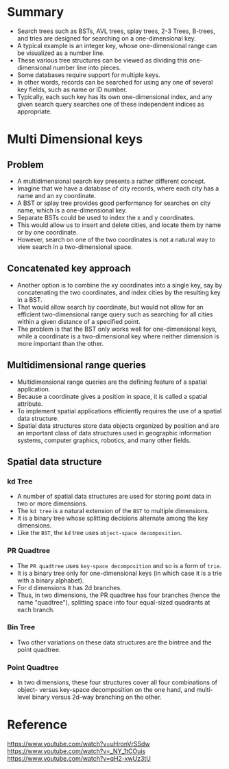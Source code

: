 # Summary
- Search trees such as BSTs, AVL trees, splay trees, 2-3 Trees, B-trees, and tries are designed for searching on a one-dimensional key. 
- A typical example is an integer key, whose one-dimensional range can be visualized as a number line. 
- These various tree structures can be viewed as dividing this one-dimensional number line into pieces.
- Some databases require support for multiple keys. 
- In other words, records can be searched for using any one of several key fields, such as name or ID number. 
- Typically, each such key has its own one-dimensional index, and any given search query searches one of these independent indices as appropriate.
# Multi Dimensional keys
## Problem
- A multidimensional search key presents a rather different concept.
-  Imagine that we have a database of city records, where each city has a name and an xy coordinate. 
- A BST or splay tree provides good performance for searches on city name, which is a one-dimensional key. 
- Separate BSTs could be used to index the x and y coordinates.
- This would allow us to insert and delete cities, and locate them by name or by one coordinate. 
- However, search on one of the two coordinates is not a natural way to view search in a two-dimensional space.
## Concatenated key approach
- Another option is to combine the xy coordinates into a single key, say by concatenating the two coordinates, and index cities by the resulting key in a BST.
- That would allow search by coordinate, but would not allow for an efficient two-dimensional range query such as searching for all cities within a given distance of a specified point. 
- The problem is that the BST only works well for one-dimensional keys, while a coordinate is a two-dimensional key where neither dimension is more important than the other.
## Multidimensional range queries
- Multidimensional range queries are the defining feature of a spatial application.
- Because a coordinate gives a position in space, it is called a spatial attribute.
- To implement spatial applications efficiently requires the use of a spatial data structure. 
- Spatial data structures store data objects organized by position and are an important class of data structures used in geographic information systems, computer graphics, robotics, and many other fields.
## Spatial data structure
### kd Tree
- A number of spatial data structures are used for storing point data in two or more dimensions. 
- The `kd tree` is a natural extension of the `BST` to multiple dimensions. 
- It is a binary tree whose splitting decisions alternate among the key dimensions. 
- Like the `BST`, the `kd` tree uses `object-space decomposition`. 
### PR Quadtree
- The `PR quadtree` uses `key-space decomposition` and so is a form of `trie`. 
- It is a binary tree only for one-dimensional keys (in which case it is a trie with a binary alphabet).
- For d dimensions it has 2d branches.
- Thus, in two dimensions, the PR quadtree has four branches (hence the name "quadtree"), splitting space into four equal-sized quadrants at each branch. 
### Bin Tree
- Two other variations on these data structures are the bintree and the point quadtree. 
### Point Quadtree
- In two dimensions, these four structures cover all four combinations of object- versus key-space decomposition on the one hand, and multi-level binary versus 2d-way branching on the other. 

# Reference 
https://www.youtube.com/watch?v=uHronVrSSdw
https://www.youtube.com/watch?v=_NY_1tCOuis
https://www.youtube.com/watch?v=qH2-xwUz3tU
